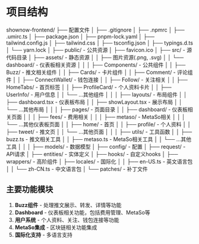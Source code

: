 # 项目结构

shownow-frontend/
├── 配置文件
│   ├── .gitignore
│   ├── .npmrc
│   ├── .umirc.ts
│   ├── package.json
│   ├── pnpm-lock.yaml
│   ├── tailwind.config.js
│   ├── tailwind.css
│   ├── tsconfig.json
│   ├── typings.d.ts
│   └── yarn.lock
│
├── public/ - 公共资源
│   ├── favicon.ico
│
├── src/ - 源代码目录
│   ├── assets/ - 静态资源
│   │   ├── 图片资源(.png, .svg)
│   │   └── dashboard/ - 仪表板相关资源
│   │
│   ├── Components/ - 公共组件
│   │   ├── Buzz/ - 推文相关组件
│   │   ├── Cards/ - 卡片组件
│   │   ├── Comment/ - 评论组件
│   │   ├── ConnectWallet/ - 钱包连接
│   │   ├── Follow/ - 关注相关
│   │   ├── HomeTabs/ - 首页标签
│   │   ├── ProfileCard/ - 个人资料卡片
│   │   ├── UserInfo/ - 用户信息
│   │   └── ...其他组件
│   │
│   ├── layouts/ - 布局组件
│   │   ├── dashboard.tsx - 仪表板布局
│   │   ├── showLayout.tsx - 展示布局
│   │   └── ...其他布局
│   │
│   ├── pages/ - 页面目录
│   │   ├── dashboard/ - 仪表板相关页面
│   │   │   ├── fees/ - 费用相关
│   │   │   ├── metaso/ - MetaSo相关
│   │   │   └── ...其他仪表板页面
│   │   ├── home/ - 首页
│   │   ├── profile/ - 个人资料
│   │   ├── tweet/ - 推文页
│   │   └── ...其他页面
│   │
│   ├── utils/ - 工具函数
│   │   ├── buzz.ts - 推文相关工具
│   │   ├── metaso.ts - MetaSo相关工具
│   │   └── ...其他工具
│   │
│   ├── models/ - 数据模型
│   ├── config/ - 配置
│   ├── request/ - API请求
│   ├── entities/ - 实体定义
│   ├── hooks/ - 自定义hooks
│   ├── wrappers/ - 高阶组件
│   ├── locales/ - 国际化
│   │   ├── en-US.ts - 英文语言包
│   │   └── zh-CN.ts - 中文语言包
│
└── patches/ - 补丁文件

## 主要功能模块

1. **Buzz组件** - 处理推文展示、转发、详情等功能
2. **Dashboard** - 仪表板相关功能，包括费用管理、MetaSo等
3. **用户系统** - 个人资料、关注、钱包连接等功能
4. **MetaSo集成** - 区块链相关功能集成
5. **国际化支持** - 多语言支持
